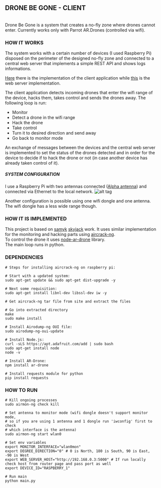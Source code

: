 ## DRONE BE GONE - CLIENT
<br>
Drone Be Gone is a system that creates a no-fly zone where drones cannot enter. Currently works only with Parrot AR.Drones (controlled via wifi).

### HOW IT WORKS
The system works with a certain number of devices (I used Raspberry Pi) disposed on the perimeter of the designed no-fly zone and connected to a central web server that implements a simple REST API and shows logs informations. <br>

[Here](https://github.com/federico-fiorini/dbg.client) there is the implementation of the client application while [this](https://github.com/federico-fiorini/dbg.web-server) is the web server implementation. <br>

The client application detects incoming drones that enter the wifi range of the device, hacks them, takes control and sends the drones away. The following loop is run:<br>

- Monitor<br>
- Detect a drone in the wifi range<br>
- Hack the drone<br>
- Take control<br>
- Turn it to desired direction and send away<br> 
- Go back to monitor mode<br>

An exchange of messages between the devices and the central web server is implemented to set the status of the drones detected and in order for the device to decide if to hack the drone or not (in case another device has already taken control of it).

##### SYSTEM CONFIGURATION
I use a Raspberry Pi with two antennas connected ([Alpha antenna](https://www.amazon.com/Alfa-AWUS036H-802-11b-Wireless-network/dp/B002WCEWU8)) and connected via Ethernet to the local network.
![alt tag](http://i.imgur.com/b9rieBd.png)

Another configuration is possible using one wifi dongle and one antenna. The wifi dongle has a less wide range though.


### HOW IT IS IMPLEMENTED
This project is based on [samyk](https://github.com/samyk) [skyjack](https://github.com/samyk/skyjack) work. It uses similar implementation for the monitoring and hacking parts using [aircrack-ng](http://www.aircrack-ng.org/).<br>
To control the drone it uses [node-ar-drone](https://github.com/felixge/node-ar-drone) library.<br>
The main loop runs in python. 


### DEPENDENCIES

	# Steps for installing aircrack-ng on raspberry pi:
    
    # Start with a updated system:
    sudo apt-get update && sudo apt-get dist-upgrade -y
        
    # Next some requisition:
    sudo apt-get install libnl-dev libssl-dev iw -y
        
    # Get aircrack-ng tar file from site and extract the files
    
    # Go into extracted directory
    make
    sudo make install
    
    # Install Airodump-ng OUI file:
    sudo airodump-ng-oui-update
    
    # Install Node.js:
    curl -sLS https://apt.adafruit.com/add | sudo bash
    sudo apt-get install node
    node -v
        
    # Install AR-Drone:
    npm install ar-drone
    
    # Install requests module for python
    pip install requests

### HOW TO RUN

    # Kill ongoing processes
    sudo airmon-ng check kill
    
    # Set antenna to monitor mode (wifi dongle doesn't support monitor mode,
    # so if you are using 1 antenna and 1 dongle run 'iwconfig' first to check
    # which interface is the antenna)
    sudo airmon-ng start wlan0

    # Set env variables
    export MONITOR_INTERFACE="wlan0mon"
    export DEGREE_DIRECTION="0" # 0 is North, 180 is South, 90 is East, -90 is West
    export WEB_SERVER_HOST="http://192.168.0.3:5000" # If run locally check host from router page and pass port as well
    export DEVICE_ID="RASPBERRY_1"

    # Run main
    python main.py
